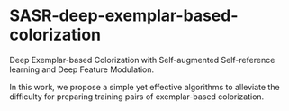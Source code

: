 # SASR-deep-exemplar-based-colorization
Deep Exemplar-based Colorization with Self-augmented Self-reference learning and Deep Feature Modulation.

In this work, we propose a simple yet effective algorithms to alleviate the difficulty for preparing training pairs of exemplar-based colorization.
